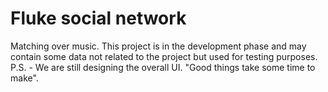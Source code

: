 # Fluke social network
 Matching over music. This project is in the development phase and may contain some data not related to the project but used for testing purposes.
 P.S. - We are still designing the overall UI. "Good things take some time to make".
